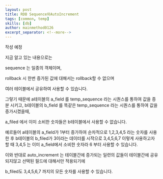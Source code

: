 ```yaml
---
layout: post
title: RDB Sequence와AutoIncrement
tags: [common, temp]
skills: [db]
author: mainmethod0126
excerpt_separator: <!--more-->
---
```


작성 예정

<!--more-->

지금 알고 있는 내용으로는

sequence 는 일종의 객체이며,

rollback 시 한번 증가된 값에 대해서는 rollback할 수 없으며

여러 테이블에서 공유하여 사용할 수 있습니다.

그렇기 때문에 a테이블의 a_field 를 temp_sequence 라는 시퀀스를 통하여 값을 증분 시키고,
b테이블의 b_field 를 똑같은 temp_sequence 라는 시퀀스를 통하여 값을 증가시켰을때,

a_filed 에서 이미 소비한 숫자들은 b테이블에서 사용할 수 없습니다.

예르들어 a테이블의 a_field가 1부터 증가하여 순차적으로 1,2,3,4,5 라는 숫자를 사용한 후
b테이블의 b_filed가 3이라는 데이터를 시작으로 3,4,5,6,7 이렇게 사용하고자 할 때
3,4,5 는 이미 a_field에서 소비한 숫자라 6 부터 사용할 수 있습니다.

이와 반대로 auto_increment 는 테이블간에 증가되는 일련의 값들이 테이블간에 공유되지않고 선택된 필드에 대해서만 적용되기에

b_filed도 3,4,5,6,7 까지의 모든 숫자를 사용할 수 있습니다.